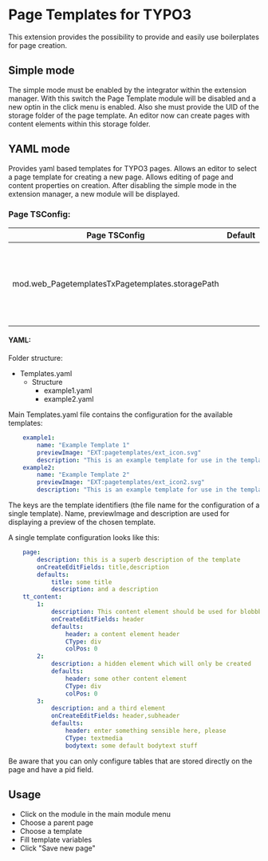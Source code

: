 Page Templates for TYPO3
========================

This extension provides the possibility to provide and easily use boilerplates for page creation.

Simple mode
-----------

The simple mode must be enabled by the integrator within the extension manager. With this switch the Page Template 
module will be disabled and a new optin in the click menu is enabled. 
Also she must provide the UID of the storage folder of the page template. 
An editor now can create pages with content elements within this storage folder.


YAML mode
---------

Provides yaml based templates for TYPO3 pages. Allows an editor to select a page template for creating a new page.
Allows editing of page and content properties on creation.
After disabling the simple mode in the extension manager, a new module will be displayed.


### Page TSConfig:

| Page TSConfig | Default | Description |
| --------------|---------|-------------|
| mod.web_PagetemplatesTxPagetemplates.storagePath | | Path to the directory containing the YAML configuration files (EXT: syntax is supported) |


#### YAML:

Folder structure:

- Templates.yaml
  - Structure
    - example1.yaml
    - example2.yaml
    
    
Main Templates.yaml file contains the configuration for the available templates:

```yaml
    example1:
        name: "Example Template 1"
        previewImage: "EXT:pagetemplates/ext_icon.svg"
        description: "This is an example template for use in the templates extension."
    example2:
        name: "Example Template 2"
        previewImage: "EXT:pagetemplates/ext_icon2.svg"
        description: "This is an example template for use in the templates extension."
```

The keys are the template identifiers (the file name for the configuration of a single template). Name, previewImage
and description are used for displaying a preview of the chosen template.

A single template configuration looks like this:

```yaml
    page:
        description: this is a superb description of the template
        onCreateEditFields: title,description
        defaults:
            title: some title
            description: and a description
    tt_content:
        1:
            description: This content element should be used for blobbber
            onCreateEditFields: header
            defaults:
                header: a content element header
                CType: div
                colPos: 0
        2:
            description: a hidden element which will only be created
            defaults:
                header: some other content element
                CType: div
                colPos: 0
        3:
            description: and a third element
            onCreateEditFields: header,subheader
            defaults:
                header: enter something sensible here, please
                CType: textmedia
                bodytext: some default bodytext stuff
```

Be aware that you can only configure tables that are stored directly on the page and have a pid field.

## Usage

- Click on the module in the main module menu
- Choose a parent page
- Choose a template
- Fill template variables 
- Click "Save new page"

